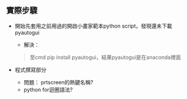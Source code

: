 ## 實際步驟
* 開始先套用之前用過的開啟小畫家範本python script，發現還未下載pyautogui  
  * 解決：
  > 至cmd pip install pyautogui，結果pyautogui是在anaconda裡面  
 
* 程式撰寫部分  
  * 問題： prtscreen的熱鍵名稱?
  * python for迴圈語法?
